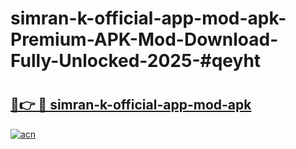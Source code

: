 # simran-k-official-app-mod-apk-Premium-APK-Mod-Download-Fully-Unlocked-2025-#qeyht

# <h2><a href="https://bedroomkl.my?title=simran-k-official-app-mod-apk&ref=1AP">🔗👉 🔴 simran-k-official-app-mod-apk</a></h2>

[![acn](https://github.com/user-attachments/assets/0f9c940e-d8b0-45ae-aac7-cd30a18b3e1c)](https://bedroomkl.my?title=simran-k-official-app-mod-apk&ref=1AP)

